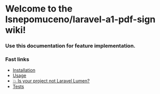 # Welcome to the lsnepomuceno/laravel-a1-pdf-sign wiki!
### Use this documentation for feature implementation.

### Fast links
* [Installation](/laravel-a1-pdf-sign/#/docs/0.x/installation)
* [Usage](/laravel-a1-pdf-sign/#/docs/0.x/usage)
* [💥 Is your project not Laravel Lumen?](/laravel-a1-pdf-sign/#/docs/0.x/not-laravel-or-lumen)
* [Tests](/laravel-a1-pdf-sign/#/docs/0.x/tests)

